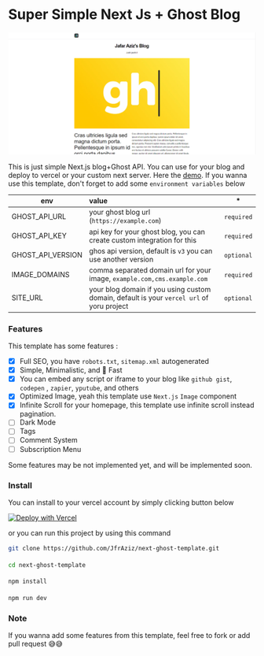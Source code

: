 # Super Simple Next Js + Ghost Blog

![homepage](./public/site-meta.png)

This is just simple Next.js blog+Ghost API. You can use for your blog and deploy to vercel or your custom next server. Here the [demo](https://blog-jfraziz.vercel.app/). If you wanna use this template, don't forget to add some `environment variables` below

| env               | value                                                                                     |     \*     |
| ----------------- | :---------------------------------------------------------------------------------------- | :--------: |
| GHOST_API_URL     | your ghost blog url (`https://example.com`)                                                     | `required` |
| GHOST_API_KEY     | api key for your ghost blog, you can create custom integration for this                   | `required` |
| GHOST_API_VERSION | ghos api version, default is `v3` you can use another version                             | `optional` |
| IMAGE_DOMAINS     | comma separated domain url for your image, `example.com,cms.example.com`                  | `required` |
| SITE_URL          | your blog domain if you using custom domain, default is your `vercel url` of yoru project | `optional` |

### Features

This template has some features :

- [x] Full SEO, you have `robots.txt`, `sitemap.xml` autogenerated
- [x] Simple, Minimalistic, and 🚀 Fast
- [x] You can embed any script or iframe to your blog like `github gist`, `codepen` , `zapier`, `yputube`, and others
- [x] Optimized Image, yeah this template use `Next.js` `Image` component
- [x] Infinite Scroll for your homepage, this template use infinite scroll instead pagination.
- [ ] Dark Mode
- [ ] Tags
- [ ] Comment System
- [ ] Subscription Menu

Some features may be not implemented yet, and will be implemented soon.

### Install

You can install to your vercel account by simply clicking button below

[![Deploy with Vercel](https://vercel.com/button)](https://vercel.com/new/clone?repository-url=https%3A%2F%2Fgithub.com%2FJfrAziz%2Fnext-ghost-template&env=GHOST_API_URL,GHOST_API_KEY,IMAGE_DOMAINS&project-name=next-js-ghost-blog&repository-name=ghost-blog)

or you can run this project by using this command

```bash
git clone https://github.com/JfrAziz/next-ghost-template.git

cd next-ghost-template

npm install

npm run dev
```

### Note

If you wanna add some features from this template, feel free to fork or add pull request 😅😅